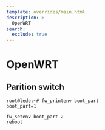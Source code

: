 ```yaml
---
template: overrides/main.html
description: >
  OpenWRT
search:
  exclude: true
---
```


# OpenWRT
## Parition switch

```shell
root@lede:~# fw_printenv boot_part
boot_part=1
```

```shell
fw_setenv boot_part 2
reboot
```
